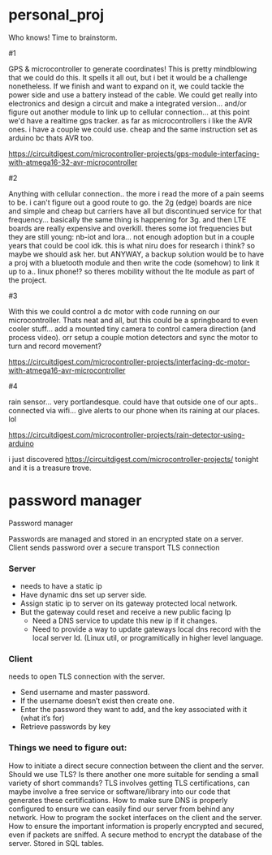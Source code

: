 # personal_proj
Who knows! Time to brainstorm.

#1

GPS & microcontroller to generate coordinates!
This is pretty mindblowing that we could do this. It spells it all out, but i bet it would be a challenge nonetheless. If we finish and want to expand on it, we could tackle the power side and use a battery instead of the cable. We could get really into electronics and design a circuit and make a integrated version... and/or figure out another module to link up to cellular connection... at this point we'd have a realtime gps tracker. as far as microcontrollers i like the AVR ones. i have a couple we could use. cheap and the same instruction set as arduino bc thats AVR too.

https://circuitdigest.com/microcontroller-projects/gps-module-interfacing-with-atmega16-32-avr-microcontroller

#2

Anything with cellular connection.. the more i read the more of a pain seems to be. i can't figure out a good route to go. the 2g (edge) boards are nice and simple and cheap but carriers have all but discontinued service for that frequency... basically the same thing is happening for 3g. and then LTE boards are really expensive and overkill. theres some iot frequencies but they are still young: nb-iot and lora... not enough adoption but in a couple years that could be cool idk. this is what niru does for research i think? so maybe we should ask her. but ANYWAY, a backup solution would be to have a proj with a bluetooth module and then write the code (somehow) to link it up to a.. linux phone!? so theres mobility without the lte module as part of the project.

#3

With this we could control a dc motor with code running on our microcontroller. Thats neat and all, but this could be a springboard to even cooler stuff... add a mounted tiny camera to control camera direction (and process video). orr setup a couple motion detectors and sync the motor to turn and record movement?

https://circuitdigest.com/microcontroller-projects/interfacing-dc-motor-with-atmega16-avr-microcontroller

#4

rain sensor... very portlandesque. could have that outside one of our apts.. connected via wifi... give alerts to our phone when its raining at our places. lol

https://circuitdigest.com/microcontroller-projects/rain-detector-using-arduino

i just discovered https://circuitdigest.com/microcontroller-projects/ tonight and it is a treasure trove.


# password manager
Password manager

Passwords are managed and stored in an encrypted state on a server. 
Client sends password over a secure transport
TLS connection
### Server 
 - needs to have a static ip
 - Have dynamic dns set up server side. 
 - Assign static ip to server on its gateway protected local network. 
 - But the gateway could reset and receive a new public facing Ip
    - Need a DNS service to update this new ip if it changes.
    - Need to provide a way to update gateways local dns record with the local server Id. (Linux util, or programitically in higher level language. 
### Client
needs to open TLS connection with the server. 
  - Send username and master password. 
  - If the username doesn’t exist then create one.  
  - Enter the password they want to add, and the key associated with it (what it’s for)
  - Retrieve passwords by key

### Things we need to figure out:
How to initiate a direct secure connection between the client and the server. Should we use TLS? Is there another one more suitable for sending a small variety of short commands?
TLS involves getting TLS certifications, can maybe involve a free service or software/library into our code that generates these certifications. 
How to make sure DNS is properly configured to ensure we can easily find our server from behind any network. 
How to program the socket interfaces on the client and the server. 
How to ensure the important information is properly encrypted and secured, even if packets are sniffed. 
A secure method to encrypt the database of the server. Stored in SQL tables. 
	

